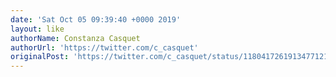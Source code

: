 ```yaml
---
date: 'Sat Oct 05 09:39:40 +0000 2019'
layout: like
authorName: Constanza Casquet
authorUrl: 'https://twitter.com/c_casquet'
originalPost: 'https://twitter.com/c_casquet/status/1180417261913477121'
---
```

